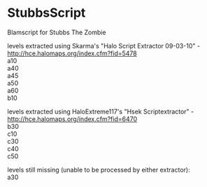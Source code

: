 # StubbsScript
Blamscript for Stubbs The Zombie

levels extracted using Skarma's "Halo Script Extractor 09-03-10" - http://hce.halomaps.org/index.cfm?fid=5478  
a10  
a40  
a45  
a50  
a60  
b10  

levels extracted using HaloExtreme117's "Hsek Scriptextractor" - http://hce.halomaps.org/index.cfm?fid=6470  
b30  
c10  
c30  
c40  
c50  

levels still missing (unable to be processed by either extractor):   
a30  
